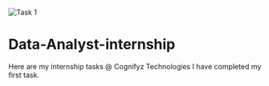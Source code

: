![Task 1](https://github.com/MMD-H/Data-Analyst-internship/assets/96936725/5d28c9e3-1e59-49f0-8eb0-7909075c4e03)
# Data-Analyst-internship
Here are my internship tasks @ Cognifyz Technologies
I have completed my first task.
